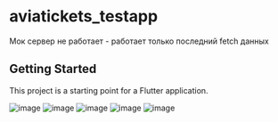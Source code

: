 # aviatickets_testapp

Мок сервер не работает - работает только последний fetch данных


## Getting Started

This project is a starting point for a Flutter application.



![image](https://media.discordapp.net/attachments/534362917685166103/1239291367687979008/cxxvv.PNG?ex=66426386&is=66411206&hm=c9cd727c2b767939fcfd2e3f2f4d153c52b792f297c317ae3e8d27d2576eaa04&=&format=webp&quality=lossless&width=328&height=676)
![image](https://media.discordapp.net/attachments/534362917685166103/1239291368006881401/fgfdgdfg.PNG?ex=66426387&is=66411207&hm=e0a153f01fac65b2855e119a675ef600868947b2c5d5ec007c13942a164aaefa&=&format=webp&quality=lossless&width=329&height=676)
![image](https://media.discordapp.net/attachments/534362917685166103/1239291368296153129/oo.PNG?ex=66426387&is=66411207&hm=665fe6c7db215ffef465439a4988c3fea9554d11a2fc52d83748ddc84cb3dcfd&=&format=webp&quality=lossless&width=335&height=675)
![image](https://media.discordapp.net/attachments/534362917685166103/1239291368669581464/zzxzxz.PNG?ex=66426387&is=66411207&hm=7f53b7c186eee36dc4af19fe61a09702f91be939e4724080ac2a7596af6a4f07&=&format=webp&quality=lossless&width=328&height=676)
![image](https://media.discordapp.net/attachments/534362917685166103/1239291368971440270/f22901d7acc654e4.PNG?ex=66426387&is=66411207&hm=d4179e2d1f4b5a947e8cfe612042db000c24ddea93777f18f8b3495dc09f7086&=&format=webp&quality=lossless&width=324&height=675)






